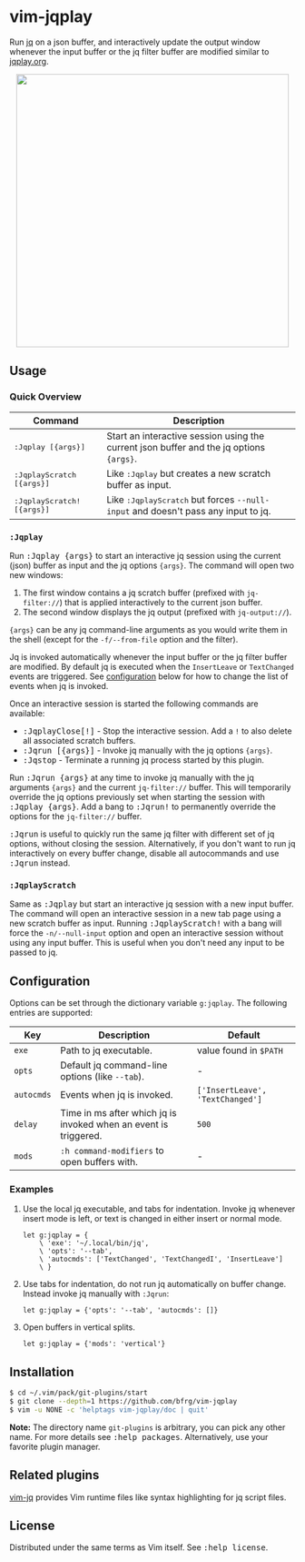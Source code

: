 # vim-jqplay

Run [jq][jq] on a json buffer, and interactively update the output window
whenever the input buffer or the jq filter buffer are modified similar to
[jqplay.org][jqplay].

<dl>
  <p align="center">
  <a href="https://asciinema.org/a/276970">
    <img src="https://asciinema.org/a/276970.png" width="480">
  </a>
  </p>
</dl>


## Usage

### Quick Overview

| Command                             | Description                                                                                |
| ----------------------------------- | ------------------------------------------------------------------------------------------ |
| <kbd>:Jqplay [{args}]</kbd>         | Start an interactive session using the current json buffer and the jq options `{args}`.    |
| <kbd>:JqplayScratch [{args}]</kbd>  | Like <kbd>:Jqplay</kbd> but creates a new scratch buffer as input.                         |
| <kbd>:JqplayScratch! [{args}]</kbd> | Like <kbd>:JqplayScratch</kbd> but forces `--null-input` and doesn't pass any input to jq. |

### `:Jqplay`

Run <kbd>:Jqplay {args}</kbd> to start an interactive jq session using the
current (json) buffer as input and the jq options `{args}`. The command will
open two new windows:
1. The first window contains a jq scratch buffer (prefixed with `jq-filter://`)
   that is applied interactively to the current json buffer.
2. The second window displays the jq output (prefixed with `jq-output://`).

`{args}` can be any jq command-line arguments as you would write them in the
shell (except for the `-f/--from-file` option and the filter).

Jq is invoked automatically whenever the input buffer or the jq filter buffer
are modified. By default jq is executed when the `InsertLeave` or `TextChanged`
events are triggered. See [configuration](#configuration) below for how to
change the list of events when jq is invoked.

Once an interactive session is started the following commands are available:
* <kbd>:JqplayClose[!]</kbd> - Stop the interactive session. Add a `!` to also
  delete all associated scratch buffers.
* <kbd>:Jqrun [{args}]</kbd> - Invoke jq manually with the jq options `{args}`.
* <kbd>:Jqstop</kbd> - Terminate a running jq process started by this plugin.

Run <kbd>:Jqrun {args}</kbd> at any time to invoke jq manually with the jq
arguments `{args}` and the current `jq-filter://` buffer. This will temporarily
override the jq options previously set when starting the session with
<kbd>:Jqplay {args}</kbd>. Add a bang to <kbd>:Jqrun!</kbd> to permanently
override the options for the `jq-filter://` buffer.

<kbd>:Jqrun</kbd> is useful to quickly run the same jq filter with different set
of jq options, without closing the session. Alternatively, if you don't want to
run jq interactively on every buffer change, disable all autocommands and use
<kbd>:Jqrun</kbd> instead.

### `:JqplayScratch`

Same as <kbd>:Jqplay</kbd> but start an interactive jq session with a new input
buffer. The command will open an interactive session in a new tab page using a
new scratch buffer as input. Running <kbd>:JqplayScratch!</kbd> with a bang will
force the `-n/--null-input` option and open an interactive session without using
any input buffer. This is useful when you don't need any input to be passed to
jq.


## Configuration

Options can be set through the dictionary variable `g:jqplay`. The following
entries are supported:

| Key        | Description                                                      | Default                          |
| ---------- | ---------------------------------------------------------------- | -------------------------------- |
| `exe`      | Path to jq executable.                                           | value found in `$PATH`           |
| `opts`     | Default jq command-line options (like `--tab`).                  | -                                |
| `autocmds` | Events when jq is invoked.                                       | `['InsertLeave', 'TextChanged']` |
| `delay`    | Time in ms after which jq is invoked when an event is triggered. | `500`                            |
| `mods`     | `:h command-modifiers` to open buffers with.                     | -                                |

### Examples

1. Use the local jq executable, and tabs for indentation. Invoke jq whenever
   insert mode is left, or text is changed in either insert or normal mode.
   ```vim
   let g:jqplay = {
       \ 'exe': '~/.local/bin/jq',
       \ 'opts': '--tab',
       \ 'autocmds': ['TextChanged', 'TextChangedI', 'InsertLeave']
       \ }
   ```
2. Use tabs for indentation, do not run jq automatically on buffer change.
   Instead invoke jq manually with `:Jqrun`:
   ```vim
   let g:jqplay = {'opts': '--tab', 'autocmds': []}
   ```
3. Open buffers in vertical splits.
   ```vim
   let g:jqplay = {'mods': 'vertical'}
   ```


## Installation

```bash
$ cd ~/.vim/pack/git-plugins/start
$ git clone --depth=1 https://github.com/bfrg/vim-jqplay
$ vim -u NONE -c 'helptags vim-jqplay/doc | quit'
```
**Note:** The directory name `git-plugins` is arbitrary, you can pick any other
name. For more details see <kbd>:help packages</kbd>. Alternatively, use your
favorite plugin manager.


## Related plugins

[vim-jq][vim-jq] provides Vim runtime files like syntax highlighting for jq
script files.


## License

Distributed under the same terms as Vim itself. See <kbd>:help license</kbd>.

[jq]: https://github.com/stedolan/jq
[jqplay]: https://jqplay.org
[vim-jq]: https://github.com/bfrg/vim-jq
